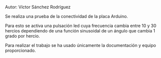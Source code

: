 Autor: Víctor Sánchez Rodríguez

Se realiza una prueba de la conectividad de la placa Arduino.

Para esto se activa una pulsación led cuya frecuencia cambia entre 10 y 30 hercios dependiendo de una función sinusoidal de un ángulo que cambia 1 grado por hercio.

Para realizar el trabajo se ha usado únicamente la documentación y equipo proporcionado.

